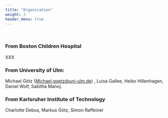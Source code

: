```yaml
---
title: "Organization"
weight: 3
header_menu: true
---
```


&nbsp;

### From Boston Children Hospital
XXX 

### From University of Ulm: 
Michael Götz (Michael.goetz@uni-ulm.de) , Luisa Gallee, Heiko Hillenhagen, Daniel Wolf, Sabitha Manoj. 

### From Karlsruher Institute of Technology 
Charlotte Debus, Markus Götz, Simon Raffeiner


